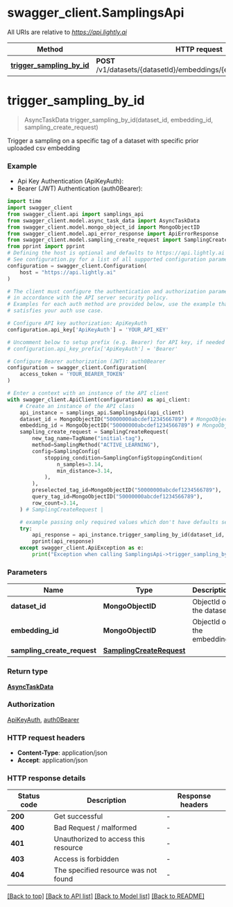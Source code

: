 # swagger_client.SamplingsApi

All URIs are relative to *https://api.lightly.ai*

Method | HTTP request | Description
------------- | ------------- | -------------
[**trigger_sampling_by_id**](SamplingsApi.md#trigger_sampling_by_id) | **POST** /v1/datasets/{datasetId}/embeddings/{embeddingId}/sampling | 


# **trigger_sampling_by_id**
> AsyncTaskData trigger_sampling_by_id(dataset_id, embedding_id, sampling_create_request)



Trigger a sampling on a specific tag of a dataset with specific prior uploaded csv embedding

### Example

* Api Key Authentication (ApiKeyAuth):
* Bearer (JWT) Authentication (auth0Bearer):

```python
import time
import swagger_client
from swagger_client.api import samplings_api
from swagger_client.model.async_task_data import AsyncTaskData
from swagger_client.model.mongo_object_id import MongoObjectID
from swagger_client.model.api_error_response import ApiErrorResponse
from swagger_client.model.sampling_create_request import SamplingCreateRequest
from pprint import pprint
# Defining the host is optional and defaults to https://api.lightly.ai
# See configuration.py for a list of all supported configuration parameters.
configuration = swagger_client.Configuration(
    host = "https://api.lightly.ai"
)

# The client must configure the authentication and authorization parameters
# in accordance with the API server security policy.
# Examples for each auth method are provided below, use the example that
# satisfies your auth use case.

# Configure API key authorization: ApiKeyAuth
configuration.api_key['ApiKeyAuth'] = 'YOUR_API_KEY'

# Uncomment below to setup prefix (e.g. Bearer) for API key, if needed
# configuration.api_key_prefix['ApiKeyAuth'] = 'Bearer'

# Configure Bearer authorization (JWT): auth0Bearer
configuration = swagger_client.Configuration(
    access_token = 'YOUR_BEARER_TOKEN'
)

# Enter a context with an instance of the API client
with swagger_client.ApiClient(configuration) as api_client:
    # Create an instance of the API class
    api_instance = samplings_api.SamplingsApi(api_client)
    dataset_id = MongoObjectID("50000000abcdef1234566789") # MongoObjectID | ObjectId of the dataset
    embedding_id = MongoObjectID("50000000abcdef1234566789") # MongoObjectID | ObjectId of the embedding
    sampling_create_request = SamplingCreateRequest(
        new_tag_name=TagName("initial-tag"),
        method=SamplingMethod("ACTIVE_LEARNING"),
        config=SamplingConfig(
            stopping_condition=SamplingConfigStoppingCondition(
                n_samples=3.14,
                min_distance=3.14,
            ),
        ),
        preselected_tag_id=MongoObjectID("50000000abcdef1234566789"),
        query_tag_id=MongoObjectID("50000000abcdef1234566789"),
        row_count=3.14,
    ) # SamplingCreateRequest | 

    # example passing only required values which don't have defaults set
    try:
        api_response = api_instance.trigger_sampling_by_id(dataset_id, embedding_id, sampling_create_request)
        pprint(api_response)
    except swagger_client.ApiException as e:
        print("Exception when calling SamplingsApi->trigger_sampling_by_id: %s\n" % e)
```


### Parameters

Name | Type | Description  | Notes
------------- | ------------- | ------------- | -------------
 **dataset_id** | **MongoObjectID**| ObjectId of the dataset |
 **embedding_id** | **MongoObjectID**| ObjectId of the embedding |
 **sampling_create_request** | [**SamplingCreateRequest**](SamplingCreateRequest.md)|  |

### Return type

[**AsyncTaskData**](AsyncTaskData.md)

### Authorization

[ApiKeyAuth](../README.md#ApiKeyAuth), [auth0Bearer](../README.md#auth0Bearer)

### HTTP request headers

 - **Content-Type**: application/json
 - **Accept**: application/json


### HTTP response details

| Status code | Description | Response headers |
|-------------|-------------|------------------|
**200** | Get successful |  -  |
**400** | Bad Request / malformed |  -  |
**401** | Unauthorized to access this resource |  -  |
**403** | Access is forbidden |  -  |
**404** | The specified resource was not found |  -  |

[[Back to top]](#) [[Back to API list]](../README.md#documentation-for-api-endpoints) [[Back to Model list]](../README.md#documentation-for-models) [[Back to README]](../README.md)

